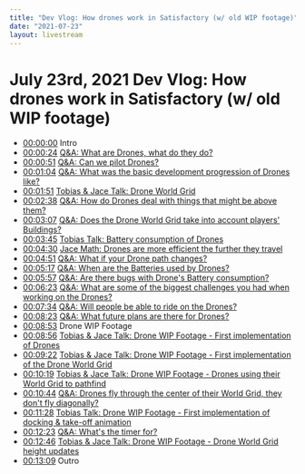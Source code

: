 ```yaml
---
title: "Dev Vlog: How drones work in Satisfactory (w/ old WIP footage)"
date: "2021-07-23"
layout: livestream
---
```

# July 23rd, 2021 Dev Vlog: How drones work in Satisfactory (w/ old WIP footage)
* [00:00:00](https://youtu.be/FyOHDcxtEUA?t=0) Intro
* [00:00:24](https://youtu.be/FyOHDcxtEUA?t=24) [Q&A: What are Drones, what do they do?](./transcriptions/yt-FyOHDcxtEUA,24.44953,51.005634.md)
* [00:00:51](https://youtu.be/FyOHDcxtEUA?t=51) [Q&A: Can we pilot Drones?](./transcriptions/yt-FyOHDcxtEUA,51.005634,64.1.md)
* [00:01:04](https://youtu.be/FyOHDcxtEUA?t=64) [Q&A: What was the basic development progression of Drones like?](./transcriptions/yt-FyOHDcxtEUA,64.13333333333334,111.36666666666666.md)
* [00:01:51](https://youtu.be/FyOHDcxtEUA?t=111) [Tobias & Jace Talk: Drone World Grid](./transcriptions/yt-FyOHDcxtEUA,111.4,158.56666666666666.md)
* [00:02:38](https://youtu.be/FyOHDcxtEUA?t=158) [Q&A: How do Drones deal with things that might be above them?](./transcriptions/yt-FyOHDcxtEUA,158.6,187.73333333333332.md)
* [00:03:07](https://youtu.be/FyOHDcxtEUA?t=187) [Q&A: Does the Drone World Grid take into account players' Buildings?](./transcriptions/yt-FyOHDcxtEUA,187.76666666666668,225.43333333333334.md)
* [00:03:45](https://youtu.be/FyOHDcxtEUA?t=225) [Tobias Talk: Battery consumption of Drones](./transcriptions/yt-FyOHDcxtEUA,225.46666666666667,270.3333333333333.md)
* [00:04:30](https://youtu.be/FyOHDcxtEUA?t=270) [Jace Math: Drones are more efficient the further they travel](./transcriptions/yt-FyOHDcxtEUA,270.3666666666667,291.md)
* [00:04:51](https://youtu.be/FyOHDcxtEUA?t=291) [Q&A: What if your Drone path changes?](./transcriptions/yt-FyOHDcxtEUA,291.03333333333336,317.md)
* [00:05:17](https://youtu.be/FyOHDcxtEUA?t=317) [Q&A: When are the Batteries used by Drones?](./transcriptions/yt-FyOHDcxtEUA,317.03333333333336,357.56666666666666.md)
* [00:05:57](https://youtu.be/FyOHDcxtEUA?t=357) [Q&A: Are there bugs with Drone's Battery consumption?](./transcriptions/yt-FyOHDcxtEUA,357.6,383.6666666666667.md)
* [00:06:23](https://youtu.be/FyOHDcxtEUA?t=383) [Q&A: What are some of the biggest challenges you had when working on the Drones?](./transcriptions/yt-FyOHDcxtEUA,383.7,454.06666666666666.md)
* [00:07:34](https://youtu.be/FyOHDcxtEUA?t=454) [Q&A: Will people be able to ride on the Drones?](./transcriptions/yt-FyOHDcxtEUA,454.1,503.56666666666666.md)
* [00:08:23](https://youtu.be/FyOHDcxtEUA?t=503) [Q&A: What future plans are there for Drones?](./transcriptions/yt-FyOHDcxtEUA,503.6,533.1.md)
* [00:08:53](https://youtu.be/FyOHDcxtEUA?t=533) Drone WIP Footage
* [00:08:56](https://youtu.be/FyOHDcxtEUA?t=536) [Tobias & Jace Talk: Drone WIP Footage - First implementation of Drones](./transcriptions/yt-FyOHDcxtEUA,536.6333333333333,562.6666666666666.md)
* [00:09:22](https://youtu.be/FyOHDcxtEUA?t=562) [Tobias & Jace Talk: Drone WIP Footage - First implementation of the Drone World Grid](./transcriptions/yt-FyOHDcxtEUA,562.7,619.3.md)
* [00:10:19](https://youtu.be/FyOHDcxtEUA?t=619) [Tobias & Jace Talk: Drone WIP Footage - Drones using their World Grid to pathfind](./transcriptions/yt-FyOHDcxtEUA,619.3333333333334,644.908873.md)
* [00:10:44](https://youtu.be/FyOHDcxtEUA?t=644) [Q&A: Drones fly through the center of their World Grid, they don't fly diagonally?](./transcriptions/yt-FyOHDcxtEUA,644.908873,688.0666666666667.md)
* [00:11:28](https://youtu.be/FyOHDcxtEUA?t=688) [Tobias Talk: Drone WIP Footage - First implementation of docking & take-off animation](./transcriptions/yt-FyOHDcxtEUA,688.1,743.823032.md)
* [00:12:23](https://youtu.be/FyOHDcxtEUA?t=743) [Q&A: What's the timer for?](./transcriptions/yt-FyOHDcxtEUA,743.823032,766.6333333333333.md)
* [00:12:46](https://youtu.be/FyOHDcxtEUA?t=766) [Tobias & Jace Talk: Drone WIP Footage - Drone World Grid height updates](./transcriptions/yt-FyOHDcxtEUA,766.672609,789.6666666666666.md)
* [00:13:09](https://youtu.be/FyOHDcxtEUA?t=789) Outro
